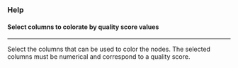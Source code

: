 ### Help
#### Select columns to colorate by quality score values

***

Select the columns that can be used to color the nodes. The selected columns must be numerical and correspond to a quality score. 


